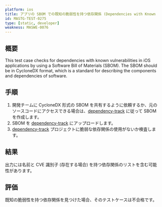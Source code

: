 ```yaml
---
platform: ios
title: アプリの SBOM での既知の脆弱性を持つ依存関係 (Dependencies with Known Vulnerabilities in the App's SBOM)
id: MASTG-TEST-0275
type: [static, developer]
weakness: MASWE-0076
---
```


## 概要

This test case checks for dependencies with known vulnerabilities in iOS applications by using a Software Bill of Materials (SBOM). The SBOM should be in CycloneDX format, which is a standard for describing the components and dependencies of software.

## 手順

1. 開発チームに CycloneDX 形式の SBOM を共有するように依頼するか、元のソースコードにアクセスできる場合は、[dependency-track](../../../tools/generic/MASTG-TOOL-0132.md) に従って SBOM を作成します。
2. SBOM を [dependency-track](../../../tools/generic/MASTG-TOOL-0132.md) にアップロードします。
3. [dependency-track](../../../tools/generic/MASTG-TOOL-0132.md) プロジェクトに脆弱な依存関係の使用がないか検査します。

## 結果

出力には名前と CVE 識別子 (存在する場合) を持つ依存関係のリストを含む可能性があります。

## 評価

既知の脆弱性を持つ依存関係を見つけた場合、そのテストケースは不合格です。
